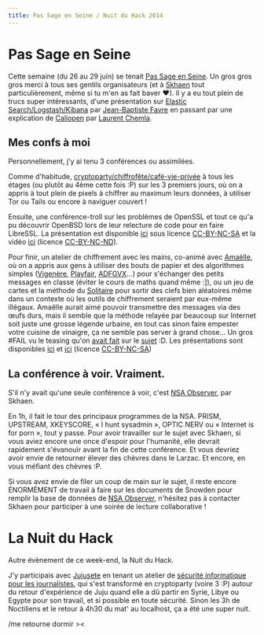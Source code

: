 ```yaml
---
title: Pas Sage en Seine / Nuit du Hack 2014
---
```


# Pas Sage en Seine

Cette semaine (du 26 au 29 juin) se tenait [Pas Sage en Seine](http://www.passageenseine.org).
Un gros gros gros merci à tous ses gentils organisateurs (et à [Skhaen](https://twitter.com/Skhaen/) tout particulièrement, même si tu m'en as fait baver ♥).
Il y a eu tout plein de trucs super intéressants, d'une présentation sur [Elastic Search/Logstash/Kibana](http://numaparis.ubicast.tv/videos/kibana/) par [Jean-Baptiste Favre](http://status.jbfavre.org/) en passant par une explication de [Caliopen](http://numaparis.ubicast.tv/videos/caliopen/) par [Laurent Chemla](https://twitter.com/laurentchemla/).

## Mes confs à moi

Personnellement, j'y ai tenu 3 conférences ou assimilées.

Comme d'habitude, [cryptoparty/chiffrofête/café-vie-privée](https://café-vie-privée.fr/) à tous les étages (ou plutôt au 4ème cette fois :P) sur les 3 premiers jours, où on a appris à tout plein de pixels à chiffrer au maximum leurs données, à utiliser Tor ou Tails ou encore à naviguer couvert !

Ensuite, une conférence-troll sur les problèmes de OpenSSL et tout ce qu'a pu découvrir OpenBSD lors de leur relecture de code pour en faire LibreSSL.
La présentation est disponible [ici](https://confs.imirhil.fr/20140626_pses_openssl-valhalla-rampage/) sous licence [CC-BY-NC-SA](https://creativecommons.org/licenses/by-nc-sa/4.0/) et la vidéo [ici](https://confs.imirhil.fr/20140626_pses_openssl-valhalla-rampage.webm) (licence [CC-BY-NC-ND](https://creativecommons.org/licenses/by-nc-nd/4.0)).

Pour finir, un atelier de chiffrement avec les mains, co-animé avec [Amaëlle](https://twitter.com/amaelle_g/), où on a appris aux gens à utiliser des bouts de papier et des algorithmes simples ([Vigenère](https://fr.wikipedia.org/wiki/Vigenère), [Playfair](https://fr.wikipedia.org/wiki/Chiffre_de_Playfair), [ADFGVX](https://fr.wikipedia.org/wiki/Chiffre_ADFGVX)…) pour s'échanger des petits messages en classe (éviter le cours de maths quand même :]), ou un jeu de cartes et la méthode du [Solitaire](https://www.schneier.com/solitaire-fr.html) pour sortir des clefs bien aléatoires même dans un contexte où les outils de chiffrement seraient par eux-même illégaux.
Amaëlle aurait aimé pouvoir transmettre des messages via des œufs durs, mais il semble que la méthode relayée par beaucoup sur Internet soit juste une grosse légende urbaine, en tout cas sinon faire empester votre cuisine de vinaigre, ça ne semble pas server à grand chose…
Un gros #FAIL vu le teasing qu'on [avait fait](https://twitter.com/aeris22/status/464172176477003777) sur le [sujet](https://twitter.com/aeris22/status/474998836809986048) :D.
Les présentations sont disponibles [ici](http://slides.com/amaelle_g/crypto-unplugged/) et [ici](https://confs.imirhil.fr/20140627_pses_crypto-unplugged-solitaire.odp) (licence [CC-BY-NC-SA](https://creativecommons.org/licenses/by-nc-sa/4.0/))

## La conférence à voir. Vraiment.

S'il n'y avait qu'une seule conférence à voir, c'est [NSA Observer](http://numaparis.ubicast.tv/videos/nsa-observer/), par Skhaen.

En 1h, il fait le tour des principaux programmes de la NSA.
PRISM, UPSTREAM, XKEYSCORE, « I hunt sysadmin », OPTIC NERV ou « Internet is for porn », tout y passe.
Pour avoir travailler sur le sujet avec Skhaen, si vous aviez encore une once d'espoir pour l'humanité, elle devrait rapidement s'évanouïr avant la fin de cette conférence.
Et vous devriez avoir envie de retourner élever des chèvres dans le Larzac. Et encore, en vous méfiant des chèvres :P.

Si vous avez envie de filer un coup de main sur le sujet, il reste encore ÉNORMÉMENT de travail à faire sur les documents de Snowden pour remplir la base de données de [NSA Observer](https://nsa-observer.net/), n'hésitez pas à contacter Skhaen pour participer à une soirée de lecture collaborative !

# La Nuit du Hack

Autre évènement de ce week-end, la Nuit du Hack.

J'y participais avec [Jujusete](https://twitter.com/jujusete/) en tenant un atelier de [sécurité informatique pour les journalistes](http://www.nuitduhack.com/node/255), qui s'est transformé en cryptoparty (voire 3 :P) autour du retour d'expérience de Juju quand elle a dû partir en Syrie, Libye ou Egypte pour son travail, et si possible en toute sécurité.
Sinon les 3h de Noctiliens et le retour à 4h30 du mat' au localhost, ça a été une super nuit.

/me retourne dormir ><
